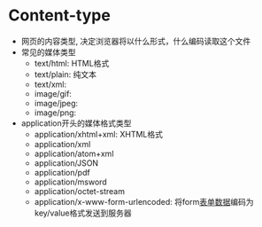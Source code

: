 # Content-type

- 网页的内容类型, 决定浏览器将以什么形式，什么编码读取这个文件
- 常见的媒体类型
  - text/html: HTML格式
  - text/plain: 纯文本
  - text/xml: 
  - image/gif: 
  - image/jpeg: 
  - image/png: 
- application开头的媒体格式类型  
  - application/xhtml+xml: XHTML格式
  - application/xml
  - application/atom+xml
  - application/JSON
  - application/pdf
  - application/msword
  - application/octet-stream
  - application/x-www-form-urlencoded: 将form[表单数据](http-request-message.md)编码为key/value格式发送到服务器